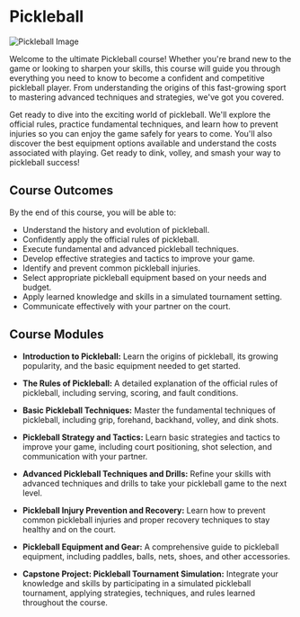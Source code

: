 # Pickleball

![Pickleball Image](https://images.unsplash.com/photo-1517649763962-0c623066013b?w=800)

Welcome to the ultimate Pickleball course! Whether you're brand new to the game or looking to sharpen your skills, this course will guide you through everything you need to know to become a confident and competitive pickleball player. From understanding the origins of this fast-growing sport to mastering advanced techniques and strategies, we've got you covered.

Get ready to dive into the exciting world of pickleball. We'll explore the official rules, practice fundamental techniques, and learn how to prevent injuries so you can enjoy the game safely for years to come. You'll also discover the best equipment options available and understand the costs associated with playing. Get ready to dink, volley, and smash your way to pickleball success!

## Course Outcomes

By the end of this course, you will be able to:

*   Understand the history and evolution of pickleball.
*   Confidently apply the official rules of pickleball.
*   Execute fundamental and advanced pickleball techniques.
*   Develop effective strategies and tactics to improve your game.
*   Identify and prevent common pickleball injuries.
*   Select appropriate pickleball equipment based on your needs and budget.
*   Apply learned knowledge and skills in a simulated tournament setting.
*   Communicate effectively with your partner on the court.

## Course Modules

*   **Introduction to Pickleball:** Learn the origins of pickleball, its growing popularity, and the basic equipment needed to get started.

*   **The Rules of Pickleball:** A detailed explanation of the official rules of pickleball, including serving, scoring, and fault conditions.

*   **Basic Pickleball Techniques:** Master the fundamental techniques of pickleball, including grip, forehand, backhand, volley, and dink shots.

*   **Pickleball Strategy and Tactics:** Learn basic strategies and tactics to improve your game, including court positioning, shot selection, and communication with your partner.

*   **Advanced Pickleball Techniques and Drills:** Refine your skills with advanced techniques and drills to take your pickleball game to the next level.

*   **Pickleball Injury Prevention and Recovery:** Learn how to prevent common pickleball injuries and proper recovery techniques to stay healthy and on the court.

*   **Pickleball Equipment and Gear:** A comprehensive guide to pickleball equipment, including paddles, balls, nets, shoes, and other accessories.

*   **Capstone Project: Pickleball Tournament Simulation:** Integrate your knowledge and skills by participating in a simulated pickleball tournament, applying strategies, techniques, and rules learned throughout the course.
